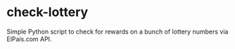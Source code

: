 # check-lottery
Simple Python script to check for rewards on a bunch of lottery numbers via ElPaís.com API.
